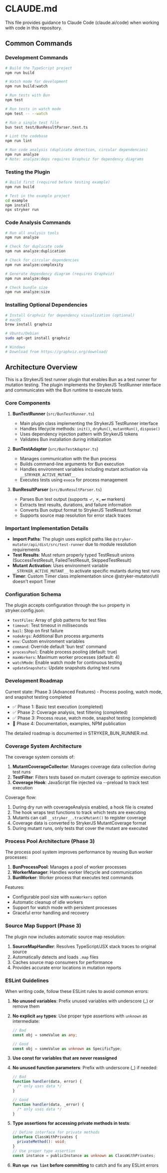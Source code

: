 # CLAUDE.md

This file provides guidance to Claude Code (claude.ai/code) when working with code in this repository.

## Common Commands

### Development Commands

```bash
# Build the TypeScript project
npm run build

# Watch mode for development
npm run build:watch

# Run tests with Bun
npm test

# Run tests in watch mode
npm test -- --watch

# Run a single test file
bun test test/BunResultParser.test.ts

# Lint the codebase
npm run lint

# Run code analysis (duplicate detection, circular dependencies)
npm run analyze
# Note: analyze:deps requires Graphviz for dependency diagrams
```

### Testing the Plugin

```bash
# Build first (required before testing example)
npm run build

# Test in the example project
cd example
npm install
npx stryker run
```

### Code Analysis Commands

```bash
# Run all analysis tools
npm run analyze

# Check for duplicate code
npm run analyze:duplication

# Check for circular dependencies
npm run analyze:complexity

# Generate dependency diagram (requires Graphviz)
npm run analyze:deps

# Check bundle size
npm run analyze:size
```

### Installing Optional Dependencies

```bash
# Install Graphviz for dependency visualization (optional)
# macOS
brew install graphviz

# Ubuntu/Debian
sudo apt-get install graphviz

# Windows
# Download from https://graphviz.org/download/
```

## Architecture Overview

This is a StrykerJS test runner plugin that enables Bun as a test runner for mutation testing. The plugin implements the StrykerJS TestRunner interface and communicates with the Bun runtime to execute tests.

### Core Components

1. **BunTestRunner** (`src/BunTestRunner.ts`)
   - Main plugin class implementing the StrykerJS TestRunner interface
   - Handles lifecycle methods: `init()`, `dryRun()`, `mutantRun()`, `dispose()`
   - Uses dependency injection pattern with StrykerJS tokens
   - Validates Bun installation during initialization

2. **BunTestAdapter** (`src/BunTestAdapter.ts`)
   - Manages communication with the Bun process
   - Builds command-line arguments for Bun execution
   - Handles environment variables including mutant activation via `__STRYKER_ACTIVE_MUTANT__`
   - Executes tests using `execa` for process management

3. **BunResultParser** (`src/BunResultParser.ts`)
   - Parses Bun test output (supports ✓, ✗, ⏭ markers)
   - Extracts test results, durations, and failure information
   - Converts Bun output format to StrykerJS TestResult format
   - Supports source map resolution for error stack traces

### Important Implementation Details

- **Import Paths**: The plugin uses explicit paths like `@stryker-mutator/api/dist/src/test-runner` due to module resolution requirements
- **Test Results**: Must return properly typed TestResult unions (SuccessTestResult, FailedTestResult, SkippedTestResult)
- **Mutant Activation**: Uses environment variable `__STRYKER_ACTIVE_MUTANT__` to activate specific mutants during test runs
- **Timer**: Custom Timer class implementation since @stryker-mutator/util doesn't export Timer

### Configuration Schema

The plugin accepts configuration through the `bun` property in stryker.config.json:

- `testFiles`: Array of glob patterns for test files
- `timeout`: Test timeout in milliseconds
- `bail`: Stop on first failure
- `nodeArgs`: Additional Bun process arguments
- `env`: Custom environment variables
- `command`: Override default 'bun test' command
- `processPool`: Enable process pooling (default: true)
- `maxWorkers`: Maximum worker processes (default: 4)
- `watchMode`: Enable watch mode for continuous testing
- `updateSnapshots`: Update snapshots during test runs

### Development Roadmap

Current state: Phase 3 (Advanced Features) - Process pooling, watch mode, and snapshot testing completed

- ✅ Phase 1: Basic test execution (completed)
- ✅ Phase 2: Coverage analysis, test filtering (completed)
- ✅ Phase 3: Process reuse, watch mode, snapshot testing (completed)
- 🚧 Phase 4: Documentation, examples, NPM publication

The detailed roadmap is documented in STRYKER_BUN_RUNNER.md.

### Coverage System Architecture

The coverage system consists of:

1. **MutantCoverageCollector**: Manages coverage data collection during test runs
2. **TestFilter**: Filters tests based on mutant coverage to optimize execution
3. **Coverage Hook**: JavaScript file injected via --preload to track test execution

Coverage flow:

1. During dry run with coverageAnalysis enabled, a hook file is created
2. The hook wraps test functions to track which tests are executing
3. Mutants can call `__stryker__.trackMutant()` to register coverage
4. Coverage data is converted to StrykerJS MutantCoverage format
5. During mutant runs, only tests that cover the mutant are executed

### Process Pool Architecture (Phase 3)

The process pool system improves performance by reusing Bun worker processes:

1. **BunProcessPool**: Manages a pool of worker processes
2. **WorkerManager**: Handles worker lifecycle and communication
3. **BunWorker**: Worker process that executes test commands

Features:

- Configurable pool size with `maxWorkers` option
- Automatic cleanup of idle workers
- Support for watch mode with persistent processes
- Graceful error handling and recovery

### Source Map Support (Phase 3)

The plugin now includes automatic source map resolution:

1. **SourceMapHandler**: Resolves TypeScript/JSX stack traces to original source
2. Automatically detects and loads `.map` files
3. Caches source map consumers for performance
4. Provides accurate error locations in mutation reports

### ESLint Guidelines

When writing code, follow these ESLint rules to avoid common errors:

1. **No unused variables**: Prefix unused variables with underscore (\_) or remove them
2. **No explicit `any` types**: Use proper type assertions with `unknown` as intermediate:

   ```typescript
   // Bad
   const obj = someValue as any;

   // Good
   const obj = someValue as unknown as SpecificType;
   ```

3. **Use const for variables that are never reassigned**
4. **No unused function parameters**: Prefix with underscore (\_) if needed:

   ```typescript
   // Bad
   function handler(data, error) {
     /* only uses data */
   }

   // Good
   function handler(data, _error) {
     /* only uses data */
   }
   ```

5. **Type assertions for accessing private methods in tests**:
   ```typescript
   // Define interface for private methods
   interface ClassWithPrivates {
     privateMethod(): void;
   }
   // Use proper type assertion
   const instance = publicInstance as unknown as ClassWithPrivates;
   ```
6. **Run `npm run lint` before committing** to catch and fix any ESLint errors
